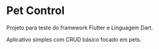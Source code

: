 # Pet Control

Projeto para teste do framework Flutter e Linguagem Dart.

Aplicativo simples com CRUD básico focado em pets.
